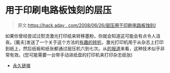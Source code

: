 # 用于印刷电路板蚀刻的层压

> 原文:[https://hack aday . com/2008/06/26/层压用于印刷电路板蚀刻/](https://hackaday.com/2008/06/26/lamination-for-pc-board-etching/)

如果你曾经尝试过熨烫激光打印纸来转移墨粉，你就会知道这可能会有点令人沮丧。[戴夫]发送了一个关于这个方法的[有趣的转折](http://fahque99.googlepages.com/board.html)。激光打印机用于从杂志上打印到纸上，然后纸板和纸张都通过层压机六到七次。从[的报道](http://fahque99.googlepages.com/board.html)来看，这种技术似乎非常有效。(您可能需要一台带手动进纸盘的打印机来打印杂志纸张)

*   [永久链接](http://fahque99.googlepages.com/board.html)